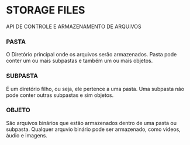 # STORAGE FILES

API DE CONTROLE E ARMAZENAMENTO DE ARQUIVOS

### PASTA

O Diretório principal onde os arquivos serão armazenados. Pasta pode conter um ou mais subpastas e também um ou mais objetos.

### SUBPASTA

É um diretório filho, ou seja, ele pertence a uma pasta. Uma subpasta não pode conter outras subpastas e sim objetos.

### OBJETO

São arquivos binários que estão armazenados dentro de uma pasta ou subpasta. Qualquer arquvio binário pode ser armazenado, como videos, áudio e imagens.
